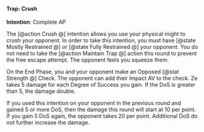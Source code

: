 #### Trap: Crush
**Intention**: Complete AP

The [@action Crush @] intention allows you use your physical might to crush your opponent. In order to take this intention, you must have [@state Mostly Restrained @] or [@state Fully Restrained @] your opponent. You do not need to take the [@action Maintain Trap @] action this round to prevent the free escape attempt. The opponent feels you squeeze them.

On the End Phase, you and your opponent make an Opposed [@stat Strength @] Check. The opponent can add their Impact AV to the check. Ze takes 5 damage for each Degree of Success you gain. If the DoS is greater than 5, the damage double.

If you used this intention on your opponent in the previous round and gained 5 or more DoS, then the damage this round will start at 10 per point. If you gain 5 DoS again, the opponent takes 20 per point. Additional DoS do not further increase the damage.